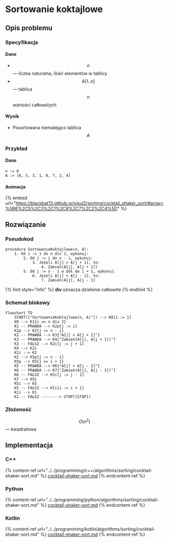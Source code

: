 # Sortowanie koktajlowe

## Opis problemu

### Specyfikacja

#### Dane

* $$n$$ — liczba naturalna, ilość elementów w tablicy
* $$A[1..n]$$ — tablica $$n$$ wartości całkowitych

#### Wynik

* Posortowana niemalejąco tablica $$A$$

### Przykład

#### Dane

```
n := 8
A := [6, 5, 3, 1, 8, 7, 2, 4]
```

#### Animacja

{% embed url="https://blackbat13.github.io/visul2/sorting/cocktail_shaker_sort/#array=%5B6%2C5%2C3%2C1%2C8%2C7%2C2%2C4%5D" %}

## Rozwiązanie

### Pseudokod

```
procedura SortowanieKoktajlowe(n, A):
    1. Od i := 1 do n div 2, wykonuj:
        2. Od j := i do n - i, wykonuj:
            3. Jeżeli A[j] > A[j + 1], to:
                4. Zamień(A[j], A[j + 1])
        5. Od j := n - i w dół do i + 1, wykonuj:
            6. Jeżeli A[j] < A[j - 1], to:
                7. Zamień(A[j], A[j - 1]
```

{% hint style="info" %}
**div** oznacza dzielenie całkowite
{% endhint %}

### Schemat blokowy

```mermaid
flowchart TD
    START(["SortowanieKoktajlowe(n, A)"]) --> K0[i := 1]
    K0 --> K1{i <= n div 2}
    K1 -- PRAWDA --> K2p[j := i]
    K2p --> K2{j <= n - i}
    K2 -- PRAWDA --> K3{"A[j] > A[j + 1]"}
    K3 -- PRAWDA --> K4["Zamień(A[j], A[j + 1])"]
    K3 -- FAŁSZ --> K2i[j := j + 1]
    K4 --> K2i
    K2i --> K2
    K2 --> K5p[j := n - i]
    K5p --> K5{j >= i + 1}
    K5 -- PRAWDA --> K6{"A[j] < A[j - 1]"}
    K6 -- PRAWDA --> K7["Zamień(A[j], A[j - 1])"]
    K6 -- FAŁSZ --> K5i[j := j - 1]
    K7 --> K5i
    K5i --> K5
    K5 -- FAŁSZ --> K1i[i := i + 1]
    K1i --> K1
    K1 -- FAŁSZ --------> STOP([STOP])
```

### Złożoność

$$O(n^2)$$ — kwadratowa

## Implementacja

### C++

{% content-ref url="../../programming/c++/algorithms/sorting/cocktail-shaker-sort.md" %}
[cocktail-shaker-sort.md](../../programming/c++/algorithms/sorting/cocktail-shaker-sort.md)
{% endcontent-ref %}

### Python

{% content-ref url="../../programming/python/algorithms/sorting/cocktail-shaker-sort.md" %}
[cocktail-shaker-sort.md](../../programming/python/algorithms/sorting/cocktail-shaker-sort.md)
{% endcontent-ref %}

### Kotlin

{% content-ref url="../../programming/kotlin/algorithms/sorting/cocktail-shaker-sort.md" %}
[cocktail-shaker-sort.md](../../programming/kotlin/algorithms/sorting/cocktail-shaker-sort.md)
{% endcontent-ref %}
